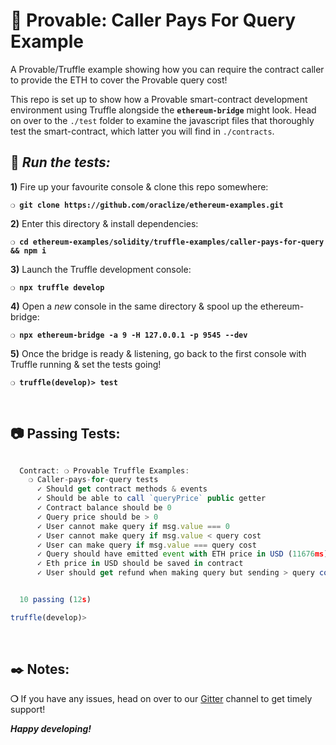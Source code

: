 # :construction: Provable: Caller Pays For Query Example

A Provable/Truffle example showing how you can require the contract caller to provide the ETH to cover the Provable query cost!

This repo is set up to show how a Provable smart-contract development environment using Truffle alongside the __`ethereum-bridge`__ might look. Head on over to the `./test` folder to examine the javascript files that thoroughly test the smart-contract, which latter you will find in `./contracts`.

## :wrench: _Run the tests:_

**1)** Fire up your favourite console & clone this repo somewhere:

__`❍ git clone https://github.com/oraclize/ethereum-examples.git`__

**2)** Enter this directory & install dependencies:

__`❍ cd ethereum-examples/solidity/truffle-examples/caller-pays-for-query && npm i`__

**3)** Launch the Truffle development console:

__`❍ npx truffle develop`__

**4)** Open a _new_ console in the same directory & spool up the ethereum-bridge:

__`❍ npx ethereum-bridge -a 9 -H 127.0.0.1 -p 9545 --dev`__

**5)** Once the bridge is ready & listening, go back to the first console with Truffle running & set the tests going!

__`❍ truffle(develop)> test`__

&nbsp;

## :camera: Passing Tests:

```javascript

  Contract: ❍ Provable Truffle Examples:
    ❍ Caller-pays-for-query tests
      ✓ Should get contract methods & events
      ✓ Should be able to call `queryPrice` public getter
      ✓ Contract balance should be 0
      ✓ Query price should be > 0
      ✓ User cannot make query if msg.value === 0
      ✓ User cannot make query if msg.value < query cost
      ✓ User can make query if msg.value === query cost
      ✓ Query should have emitted event with ETH price in USD (11676ms)
      ✓ Eth price in USD should be saved in contract
      ✓ User should get refund when making query but sending > query cost (121ms)


  10 passing (12s)

truffle(develop)>

```

&nbsp;

## :black_nib: Notes:

__❍__ If you have any issues, head on over to our [Gitter](https://gitter.im/oraclize/ethereum-api?raw=true) channel to get timely support!

__*Happy developing!*__

